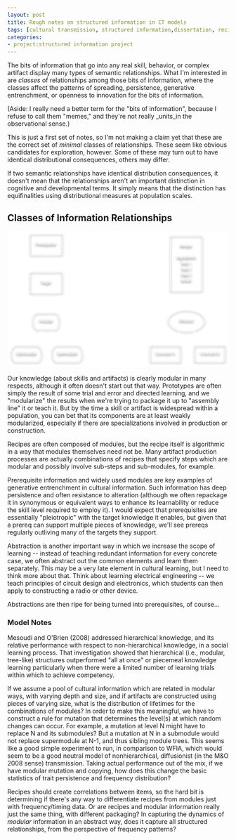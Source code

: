 ```yaml
---
layout: post
title: Rough notes on structured information in CT models
tags: [cultural transmission, structured information,dissertation, recipes]
categories: 
- project:structured information project
---
```



The bits of information that go into any real skill, behavior, or complex artifact display many types of semantic relationships.  What I'm interested in are _classes_ of relationships among those bits of information, where the classes affect the patterns of spreading, persistence, generative entrenchment, or openness to innovation for the bits of information.

(Aside:  I really need a better term for the "bits of information", because I refuse to call them "memes," and they're not really _units_in the observational sense.)

This is just a first set of notes, so I'm not making a claim yet that these are the correct set of _minimal_ classes of relationships.  These seem like obvious candidates for exploration, however.  Some of these may turn out to have identical distributional consequences, others may differ.

If two semantic relationships have identical distribution consequences, it doesn't mean that the relationships aren't an important distinction in cognitive and developmental terms.  It simply means that the distinction has equifinalities using distributional measures at population scales.  

Classes of Information Relationships
------------------------------------

![Types of Structured Information](/images/structure-knowledge-examples.png)

Our knowledge (about skills and artifacts) is clearly modular in many respects, although it often doesn't start out that way.  Prototypes are often simply the result of some trial and error and directed learning, and we "modularize" the results when we're trying to package it up to "assembly line" it or teach it.  But by the time a skill or artifact is widespread within a population, you can bet that its components are at least weakly modularized, especially if there are specializations involved in production or construction.

Recipes are often composed of modules, but the recipe itself is algorithmic in a way that modules themselves need not be.  Many artifact production processes are actually combinations of recipes that specify steps which are modular and possibly involve sub-steps and sub-modules, for example. 

Prerequisite information and widely used modules are key examples of generative entrenchment in cultural information.  Such information has deep persistence and often resistance to alteration (although we often repackage it in synonymous or equivalent ways to enhance its learnability or reduce the skill level required to employ it).   I would expect that prerequisites are essentially "pleiotropic" with the target knowledge it enables, but given that a prereq can support multiple pieces of knowledge, we'll see prereqs regularly outliving many of the targets they support.  

Abstraction is another important way in which we increase the scope of learning -- instead of teaching redundant information for every concrete case, we often abstract out the common elements and learn them separately.  This may be a very late element in cultural learning, but I need to think more about that.  Think about learning electrical engineering -- we teach principles of circuit design and electronics, which students can then apply to constructing a radio or other device.  

Abstractions are then ripe for being turned into prerequisites, of course...

### Model Notes ###
Mesoudi and O'Brien (2008) addressed hierarchical knowledge, and its relative performance with respect to non-hierarchical knowledge, in a social learning process.  That investigation showed that hierarchical (i.e., modular, tree-like) structures outperformed "all at once" or piecemeal knowledge learning particularly when there were a limited number of learning trials within which to achieve competency.  

If we assume a pool of cultural information which are related in modular ways, with varying depth and size, and if artifacts are constructed using pieces of varying size, what is the distribution of lifetimes for the combinations of modules?  In order to make this meaningful, we have to construct a rule for mutation that determines the level(s) at which random changes can occur.  For example, a mutation at level N might have to replace N and its submodules?  But a mutation at N in a submodule would not replace supermodule at N-1, and thus sibling module trees.  This seems like a good simple experiment to run, in comparison to WFIA, which would seem to be a good neutral model of nonhierarchical, diffusionist (in the M&O 2008 sense) transmission.  Taking actual performance out of the mix, if we have modular mutation and copying, how does this change the basic statistics of trait persistence and frequency distribution?

Recipes should create correlations between items, so the hard bit is determining if there's any way to differentiate recipes from modules just with frequency/timing data.  Or are recipes and modular information really just the same thing, with different packaging?  In capturing the dynamics of _modular_ information in an abstract way, does it capture all structured relationships, from the perspective of frequency patterns?  



